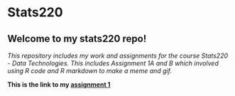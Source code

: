 # Stats220

## Welcome to my stats220 repo!


*This repository includes my work and assignments for the course Stats220 - Data Technologies. This includes Assignment 1A and B which involved using 
R code and R markdown to make a meme and gif.*

**This is the link to my [assignment 1](https://upar122.github.io/stats220/)**
